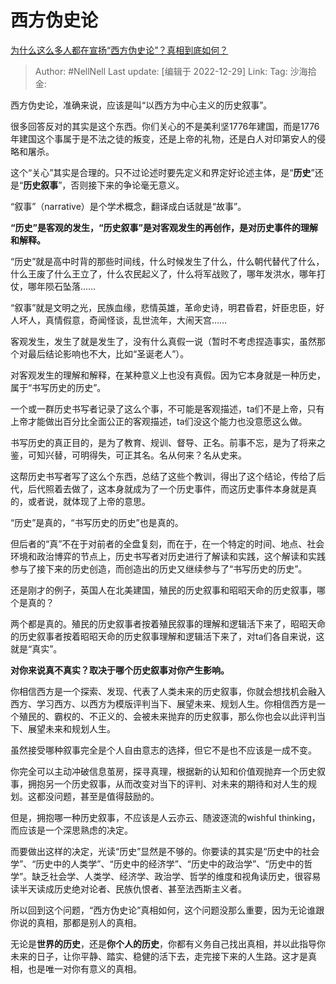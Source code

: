 # 西方伪史论
[为什么这么多人都在宣扬“西方伪史论”？真相到底如何？](https://www.zhihu.com/question/523246838/answer/2820398009)

> Author: #NellNell
> Last update: [编辑于 2022-12-29]
> Link:
> Tag:
> 沙海拾金:

西方伪史论，准确来说，应该是叫“以西方为中心主义的历史叙事”。

很多回答反对的其实是这个东西。你们关心的不是美利坚1776年建国，而是1776年建国这个事属于是不法之徒的叛变，还是上帝的礼物，还是白人对印第安人的侵略和屠杀。

这个“关心”其实是合理的。只不过论述时要先定义和界定好论述主体，是“**历史**”还是“**历史叙事**”，否则接下来的争论毫无意义。

“叙事”（narrative）是个学术概念，翻译成白话就是“故事”。

**“历史”是客观的发生，“历史叙事”是对客观发生的再创作，是对历史事件的理解和解释。**

“历史”就是高中时背的那些时间线，什么时候发生了什么，什么朝代替代了什么，什么王废了什么王立了，什么农民起义了，什么将军战败了，哪年发洪水，哪年打仗，哪年陨石坠落……

“叙事”就是文明之光，民族血缘，悲情英雄，革命史诗，明君昏君，奸臣忠臣，好人坏人，真情假意，奇闻怪谈，乱世流年，大闹天宫……

客观发生，发生了就是发生了，没有什么真假一说（暂时不考虑捏造事实，虽然那个对最后结论影响也不大，比如“圣诞老人”）。

对客观发生的理解和解释，在某种意义上也没有真假。因为它本身就是一种历史，属于“书写历史的历史”。

一个或一群历史书写者记录了这么个事，不可能是客观描述，ta们不是上帝，只有上帝才能做出百分比全面公正的客观描述，ta们没这个能力也没意愿这么做。

书写历史的真正目的，是为了教育、规训、督导、正名。前事不忘，是为了将来之鉴，可知兴替，可明得失，可正其名。名从何来？名从史来。

这帮历史书写者写了这么个东西，总结了这些个教训，得出了这个结论，传给了后代，后代照着去做了，这本身就成为了一个历史事件，而这历史事件本身就是真的，或者说，就体现了上帝的意思。

“历史”是真的，“书写历史的历史”也是真的。

但后者的“真”不在于对前者的全盘复刻，而在于，在一个特定的时间、地点、社会环境和政治博弈的节点上，历史书写者对历史进行了解读和实践，这个解读和实践参与了接下来的历史创造，而创造出的历史又继续参与了“书写历史的历史”。

还是刚才的例子，英国人在北美建国，殖民的历史叙事和昭昭天命的历史叙事，哪个是真的？

两个都是真的。殖民的历史叙事者按着殖民叙事的理解和逻辑活下来了，昭昭天命的历史叙事者按着昭昭天命的历史叙事理解和逻辑活下来了，对ta们各自来说，这就是“真实”。

**对你来说真不真实？取决于哪个历史叙事对你产生影响。**

你相信西方是一个探索、发现、代表了人类未来的历史叙事，你就会想找机会融入西方、学习西方、以西方为模版评判当下、展望未来、规划人生。你相信西方是一个殖民的、霸权的、不正义的、会被未来抛弃的历史叙事，那么你也会以此评判当下、展望未来和规划人生。

虽然接受哪种叙事完全是个人自由意志的选择，但它不是也不应该是一成不变。

你完全可以主动冲破信息茧房，探寻真理，根据新的认知和价值观抛弃一个历史叙事，拥抱另一个历史叙事，从而改变对当下的评判、对未来的期待和对人生的规划。这都没问题，甚至是值得鼓励的。

但是，拥抱哪一种历史叙事，不应该是人云亦云、随波逐流的wishful thinking，而应该是一个深思熟虑的决定。

而要做出这样的决定，光读“历史”显然是不够的。你要读的其实是“历史中的社会学”、“历史中的人类学”、“历史中的经济学”、“历史中的政治学”、“历史中的哲学”。缺乏社会学、人类学、经济学、政治学、哲学的维度和视角读历史，很容易读半天读成历史绝对论者、民族仇恨者、甚至法西斯主义者。

所以回到这个问题，“西方伪史论”真相如何，这个问题没那么重要，因为无论谁跟你说的真相，那都是别人的真相。

无论是**世界的历史**，还是**你个人的历史**，你都有义务自己找出真相，并以此指导你未来的日子，让你平静、踏实、稳健的活下去，走完接下来的人生路。这才是真相，也是唯一对你有意义的真相。
